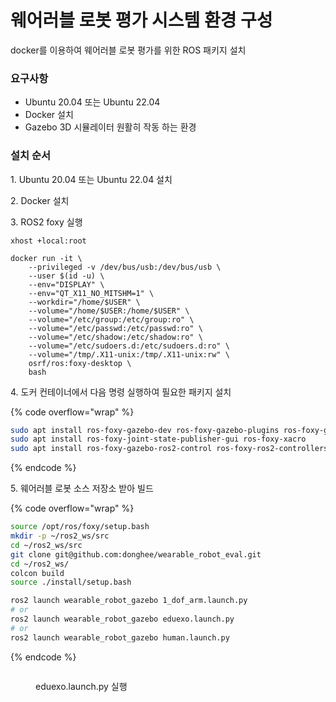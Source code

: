 # 웨어러블 로봇 평가 시스템 환경 구성

docker를 이용하여 웨어러블 로봇 평가를 위한 ROS 패키지 설치

### 요구사항

* Ubuntu 20.04 또는 Ubuntu 22.04
* Docker 설치
* Gazebo 3D 시뮬레이터 원활히 작동 하는 환경

### 설치 순서

1\. Ubuntu 20.04 또는 Ubuntu 22.04 설치

2\. Docker 설치

3\. ROS2 foxy 실행&#x20;

```
xhost +local:root

docker run -it \
    --privileged -v /dev/bus/usb:/dev/bus/usb \
    --user $(id -u) \
    --env="DISPLAY" \
    --env="QT_X11_NO_MITSHM=1" \
    --workdir="/home/$USER" \
    --volume="/home/$USER:/home/$USER" \
    --volume="/etc/group:/etc/group:ro" \
    --volume="/etc/passwd:/etc/passwd:ro" \
    --volume="/etc/shadow:/etc/shadow:ro" \
    --volume="/etc/sudoers.d:/etc/sudoers.d:ro" \
    --volume="/tmp/.X11-unix:/tmp/.X11-unix:rw" \
    osrf/ros:foxy-desktop \
    bash
```

4\. 도커 컨테이너에서 다음 명령 실행하여 필요한 패키지 설치

{% code overflow="wrap" %}
```bash
sudo apt install ros-foxy-gazebo-dev ros-foxy-gazebo-plugins ros-foxy-gazebo-msgs ros-foxy-gazebo-ros-pkgs ros-foxy-gazebo-ros ros-foxy-ros-core ros-foxy-geometry2
sudo apt install ros-foxy-joint-state-publisher-gui ros-foxy-xacro
sudo apt install ros-foxy-gazebo-ros2-control ros-foxy-ros2-controllers ros-foxy-controller-manager ros-foxy-gazebo-ros2-control ros-foxy-ros2-controllers
```
{% endcode %}

5\. 웨어러블 로봇 소스 저장소 받아 빌드

{% code overflow="wrap" %}
```bash
source /opt/ros/foxy/setup.bash
mkdir -p ~/ros2_ws/src
cd ~/ros2_ws/src
git clone git@github.com:donghee/wearable_robot_eval.git
cd ~/ros2_ws/
colcon build
source ./install/setup.bash

ros2 launch wearable_robot_gazebo 1_dof_arm.launch.py
# or
ros2 launch wearable_robot_gazebo eduexo.launch.py
# or
ros2 launch wearable_robot_gazebo human.launch.py
```
{% endcode %}

<figure><img src="https://files.gitbook.com/v0/b/gitbook-x-prod.appspot.com/o/spaces%2F-LmOTWbz2dgMNQsbqUOW%2Fuploads%2FGKPO7qbOmQkLJJRK81lr%2FPeek%202022-09-09%2023-48.gif?alt=media&#x26;token=ead262d0-0d96-4f38-9877-b5e175f84506" alt=""><figcaption><p>eduexo.launch.py 실행</p></figcaption></figure>
